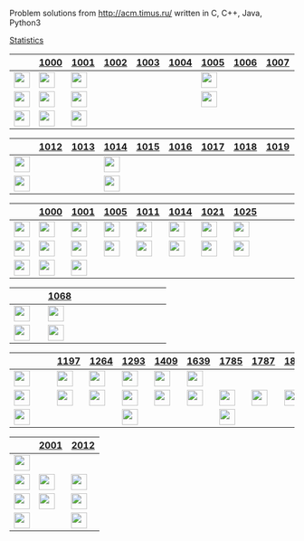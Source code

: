 Problem solutions from http://acm.timus.ru/ written in C, C++, Java, Python3

[Statistics](https://acm.timus.ru/author.aspx?id=70729)


&nbsp;|[1000](http://acm.timus.ru/problem.aspx?space=1&num=1000)|[1001](http://acm.timus.ru/problem.aspx?space=1&num=1001)|[1002](http://acm.timus.ru/problem.aspx?space=1&num=1002)|[1003](http://acm.timus.ru/problem.aspx?space=1&num=1003)|[1004](http://acm.timus.ru/problem.aspx?space=1&num=1004)|[1005](http://acm.timus.ru/problem.aspx?space=1&num=1005)|[1006](http://acm.timus.ru/problem.aspx?space=1&num=1006)|[1007](http://acm.timus.ru/problem.aspx?space=1&num=1007)|[1008](http://acm.timus.ru/problem.aspx?space=1&num=1008)|[1009](http://acm.timus.ru/problem.aspx?space=1&num=1009)|[1010](http://acm.timus.ru/problem.aspx?space=1&num=1010)|[1011](http://acm.timus.ru/problem.aspx?space=1&num=1011)|
-|-|-|-|-|-|-|-|-|-|-|-|-|
<img src="https://github.com/konpa/devicon/raw/master/icons/c/c-line.svg?sanitize=true" alt="" width="28px">|<img src="https://github.com/google/material-design-icons/blob/master/action/svg/production/ic_done_24px.svg?sanitize=true" alt="" width="28px">|<img src="https://github.com/google/material-design-icons/blob/master/action/svg/production/ic_done_24px.svg?sanitize=true" alt="" width="28px">||||<img src="https://github.com/google/material-design-icons/blob/master/action/svg/production/ic_done_24px.svg?sanitize=true" alt="" width="28px">||||||<img src="https://github.com/google/material-design-icons/blob/master/action/svg/production/ic_done_24px.svg?sanitize=true" alt="" width="28px">|
<img src="https://github.com/konpa/devicon/raw/master/icons/cplusplus/cplusplus-line.svg?sanitize=true" alt="" width="28px">|<img src="https://github.com/google/material-design-icons/blob/master/action/svg/production/ic_done_24px.svg?sanitize=true" alt="" width="28px">|<img src="https://github.com/google/material-design-icons/blob/master/action/svg/production/ic_done_24px.svg?sanitize=true" alt="" width="28px">||||<img src="https://github.com/google/material-design-icons/blob/master/action/svg/production/ic_done_24px.svg?sanitize=true" alt="" width="28px">||||||<img src="https://github.com/google/material-design-icons/blob/master/action/svg/production/ic_done_24px.svg?sanitize=true" alt="" width="28px">|
<img src="https://github.com/konpa/devicon/raw/master/icons/python/python-original.svg?sanitize=true" alt="" width="28px">|<img src="https://github.com/google/material-design-icons/blob/master/action/svg/production/ic_done_24px.svg?sanitize=true" alt="" width="28px">|<img src="https://github.com/google/material-design-icons/blob/master/action/svg/production/ic_done_24px.svg?sanitize=true" alt="" width="28px">|||||||||||

&nbsp;|[1012](http://acm.timus.ru/problem.aspx?space=1&num=1012)|[1013](http://acm.timus.ru/problem.aspx?space=1&num=1013)|[1014](http://acm.timus.ru/problem.aspx?space=1&num=1014)|[1015](http://acm.timus.ru/problem.aspx?space=1&num=1015)|[1016](http://acm.timus.ru/problem.aspx?space=1&num=1016)|[1017](http://acm.timus.ru/problem.aspx?space=1&num=1017)|[1018](http://acm.timus.ru/problem.aspx?space=1&num=1018)|[1019](http://acm.timus.ru/problem.aspx?space=1&num=1019)|[1020](http://acm.timus.ru/problem.aspx?space=1&num=1020)|[1021](http://acm.timus.ru/problem.aspx?space=1&num=1021)|[1022](http://acm.timus.ru/problem.aspx?space=1&num=1022)|[1023](http://acm.timus.ru/problem.aspx?space=1&num=1023)|
-|-|-|-|-|-|-|-|-|-|-|-|-|
<img src="https://github.com/konpa/devicon/raw/master/icons/c/c-line.svg?sanitize=true" alt="" width="28px">|||<img src="https://github.com/google/material-design-icons/blob/master/action/svg/production/ic_done_24px.svg?sanitize=true" alt="" width="28px">|||||||<img src="https://github.com/google/material-design-icons/blob/master/action/svg/production/ic_done_24px.svg?sanitize=true" alt="" width="28px">|||
<img src="https://github.com/konpa/devicon/raw/master/icons/cplusplus/cplusplus-line.svg?sanitize=true" alt="" width="28px">|||<img src="https://github.com/google/material-design-icons/blob/master/action/svg/production/ic_done_24px.svg?sanitize=true" alt="" width="28px">|||||||<img src="https://github.com/google/material-design-icons/blob/master/action/svg/production/ic_done_24px.svg?sanitize=true" alt="" width="28px">|||

&nbsp;|[1000](http://acm.timus.ru/problem.aspx?space=1&num=1000)|[1001](http://acm.timus.ru/problem.aspx?space=1&num=1001)|[1005](http://acm.timus.ru/problem.aspx?space=1&num=1005)|[1011](http://acm.timus.ru/problem.aspx?space=1&num=1011)|[1014](http://acm.timus.ru/problem.aspx?space=1&num=1014)|[1021](http://acm.timus.ru/problem.aspx?space=1&num=1021)|[1025](http://acm.timus.ru/problem.aspx?space=1&num=1025)||||||
-|-|-|-|-|-|-|-|-|-|-|-|-|
<img src="https://github.com/konpa/devicon/raw/master/icons/c/c-line.svg?sanitize=true" alt="" width="28px">|<img src="https://github.com/google/material-design-icons/blob/master/action/svg/production/ic_done_24px.svg?sanitize=true" alt="" width="28px">|<img src="https://github.com/google/material-design-icons/blob/master/action/svg/production/ic_done_24px.svg?sanitize=true" alt="" width="28px">|<img src="https://github.com/google/material-design-icons/blob/master/action/svg/production/ic_done_24px.svg?sanitize=true" alt="" width="28px">|<img src="https://github.com/google/material-design-icons/blob/master/action/svg/production/ic_done_24px.svg?sanitize=true" alt="" width="28px">|<img src="https://github.com/google/material-design-icons/blob/master/action/svg/production/ic_done_24px.svg?sanitize=true" alt="" width="28px">|<img src="https://github.com/google/material-design-icons/blob/master/action/svg/production/ic_done_24px.svg?sanitize=true" alt="" width="28px">|<img src="https://github.com/google/material-design-icons/blob/master/action/svg/production/ic_done_24px.svg?sanitize=true" alt="" width="28px">||||||
<img src="https://github.com/konpa/devicon/raw/master/icons/cplusplus/cplusplus-line.svg?sanitize=true" alt="" width="28px">|<img src="https://github.com/google/material-design-icons/blob/master/action/svg/production/ic_done_24px.svg?sanitize=true" alt="" width="28px">|<img src="https://github.com/google/material-design-icons/blob/master/action/svg/production/ic_done_24px.svg?sanitize=true" alt="" width="28px">|<img src="https://github.com/google/material-design-icons/blob/master/action/svg/production/ic_done_24px.svg?sanitize=true" alt="" width="28px">|<img src="https://github.com/google/material-design-icons/blob/master/action/svg/production/ic_done_24px.svg?sanitize=true" alt="" width="28px">|<img src="https://github.com/google/material-design-icons/blob/master/action/svg/production/ic_done_24px.svg?sanitize=true" alt="" width="28px">|<img src="https://github.com/google/material-design-icons/blob/master/action/svg/production/ic_done_24px.svg?sanitize=true" alt="" width="28px">|<img src="https://github.com/google/material-design-icons/blob/master/action/svg/production/ic_done_24px.svg?sanitize=true" alt="" width="28px">||||||
<img src="https://github.com/konpa/devicon/raw/master/icons/python/python-original.svg?sanitize=true" alt="" width="28px">|<img src="https://github.com/google/material-design-icons/blob/master/action/svg/production/ic_done_24px.svg?sanitize=true" alt="" width="28px">|<img src="https://github.com/google/material-design-icons/blob/master/action/svg/production/ic_done_24px.svg?sanitize=true" alt="" width="28px">|||||||||||

&nbsp;||[1068](http://acm.timus.ru/problem.aspx?space=1&num=1068)|||||||||||
-|-|-|-|-|-|-|-|-|-|-|-|-|
<img src="https://github.com/konpa/devicon/raw/master/icons/c/c-line.svg?sanitize=true" alt="" width="28px">||<img src="https://github.com/google/material-design-icons/blob/master/action/svg/production/ic_done_24px.svg?sanitize=true" alt="" width="28px">|||||||||||
<img src="https://github.com/konpa/devicon/raw/master/icons/cplusplus/cplusplus-line.svg?sanitize=true" alt="" width="28px">||<img src="https://github.com/google/material-design-icons/blob/master/action/svg/production/ic_done_24px.svg?sanitize=true" alt="" width="28px">|||||||||||

&nbsp;|||[1197](http://acm.timus.ru/problem.aspx?space=1&num=1197)|[1264](http://acm.timus.ru/problem.aspx?space=1&num=1264)|[1293](http://acm.timus.ru/problem.aspx?space=1&num=1293)|[1409](http://acm.timus.ru/problem.aspx?space=1&num=1409)|[1639](http://acm.timus.ru/problem.aspx?space=1&num=1639)|[1785](http://acm.timus.ru/problem.aspx?space=1&num=1785)|[1787](http://acm.timus.ru/problem.aspx?space=1&num=1787)|[1820](http://acm.timus.ru/problem.aspx?space=1&num=1820)|[1877](http://acm.timus.ru/problem.aspx?space=1&num=1877)|[1880](http://acm.timus.ru/problem.aspx?space=1&num=1880)|
-|-|-|-|-|-|-|-|-|-|-|-|-|
<img src="https://github.com/konpa/devicon/raw/master/icons/c/c-line.svg?sanitize=true" alt="" width="28px">|||<img src="https://github.com/google/material-design-icons/blob/master/action/svg/production/ic_done_24px.svg?sanitize=true" alt="" width="28px">|<img src="https://github.com/google/material-design-icons/blob/master/action/svg/production/ic_done_24px.svg?sanitize=true" alt="" width="28px">|<img src="https://github.com/google/material-design-icons/blob/master/action/svg/production/ic_done_24px.svg?sanitize=true" alt="" width="28px">|<img src="https://github.com/google/material-design-icons/blob/master/action/svg/production/ic_done_24px.svg?sanitize=true" alt="" width="28px">|<img src="https://github.com/google/material-design-icons/blob/master/action/svg/production/ic_done_24px.svg?sanitize=true" alt="" width="28px">||||||
<img src="https://github.com/konpa/devicon/raw/master/icons/cplusplus/cplusplus-line.svg?sanitize=true" alt="" width="28px">|||<img src="https://github.com/google/material-design-icons/blob/master/action/svg/production/ic_done_24px.svg?sanitize=true" alt="" width="28px">|<img src="https://github.com/google/material-design-icons/blob/master/action/svg/production/ic_done_24px.svg?sanitize=true" alt="" width="28px">|<img src="https://github.com/google/material-design-icons/blob/master/action/svg/production/ic_done_24px.svg?sanitize=true" alt="" width="28px">|<img src="https://github.com/google/material-design-icons/blob/master/action/svg/production/ic_done_24px.svg?sanitize=true" alt="" width="28px">|<img src="https://github.com/google/material-design-icons/blob/master/action/svg/production/ic_done_24px.svg?sanitize=true" alt="" width="28px">|<img src="https://github.com/google/material-design-icons/blob/master/action/svg/production/ic_done_24px.svg?sanitize=true" alt="" width="28px">|<img src="https://github.com/google/material-design-icons/blob/master/action/svg/production/ic_done_24px.svg?sanitize=true" alt="" width="28px">|<img src="https://github.com/google/material-design-icons/blob/master/action/svg/production/ic_done_24px.svg?sanitize=true" alt="" width="28px">|<img src="https://github.com/google/material-design-icons/blob/master/action/svg/production/ic_done_24px.svg?sanitize=true" alt="" width="28px">|<img src="https://github.com/google/material-design-icons/blob/master/action/svg/production/ic_done_24px.svg?sanitize=true" alt="" width="28px">|
<img src="https://github.com/konpa/devicon/raw/master/icons/python/python-original.svg?sanitize=true" alt="" width="28px">|||||<img src="https://github.com/google/material-design-icons/blob/master/action/svg/production/ic_done_24px.svg?sanitize=true" alt="" width="28px">|||<img src="https://github.com/google/material-design-icons/blob/master/action/svg/production/ic_done_24px.svg?sanitize=true" alt="" width="28px">|||||
    
&nbsp;|[2001](http://acm.timus.ru/problem.aspx?space=1&num=2001)|[2012](http://acm.timus.ru/problem.aspx?space=1&num=2012)|
-|-|-|
<img src="https://github.com/konpa/devicon/raw/master/icons/c/c-line.svg?sanitize=true" alt="" width="28px">|||
<img src="https://github.com/konpa/devicon/raw/master/icons/cplusplus/cplusplus-line.svg?sanitize=true" alt="" width="28px">|<img src="https://github.com/google/material-design-icons/blob/master/action/svg/production/ic_done_24px.svg?sanitize=true" alt="" width="28px">|<img src="https://github.com/google/material-design-icons/blob/master/action/svg/production/ic_done_24px.svg?sanitize=true" alt="" width="28px">|
<img src="https://github.com/konpa/devicon/raw/master/icons/java/java-original.svg?sanitize=true" alt="" width="28px">|<img src="https://github.com/google/material-design-icons/blob/master/action/svg/production/ic_done_24px.svg?sanitize=true" alt="" width="28px">|<img src="https://github.com/google/material-design-icons/blob/master/action/svg/production/ic_done_24px.svg?sanitize=true" alt="" width="28px">|
<img src="https://github.com/konpa/devicon/raw/master/icons/python/python-original.svg?sanitize=true" alt="" width="28px">||<img src="https://github.com/google/material-design-icons/blob/master/action/svg/production/ic_done_24px.svg?sanitize=true" alt="" width="28px">|
      
